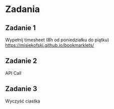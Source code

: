# Zadania

## Zadanie 1
Wypełnij timesheet (8h od poniedziałku do piątku)
https://misiekofski.github.io/bookmarklets/


## Zadanie 2
API Call

## Zadanie 3
Wyczyść ciastka